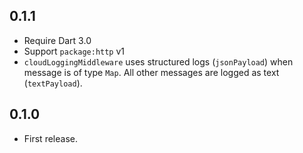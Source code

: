 ## 0.1.1

- Require Dart 3.0
- Support `package:http` v1
- `cloudLoggingMiddleware` uses structured logs (`jsonPayload`) when message is of type `Map`. All other messages are logged as text (`textPayload`).

## 0.1.0

- First release.
